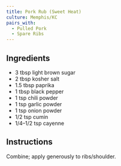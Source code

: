 ```yaml
---
title: Pork Rub (Sweet Heat)
culture: Memphis/KC
pairs_with:
  - Pulled Pork
  - Spare Ribs
---
```


## Ingredients
- 3 tbsp light brown sugar
- 2 tbsp kosher salt
- 1.5 tbsp paprika
- 1 tbsp black pepper
- 1 tsp chili powder
- 1 tsp garlic powder
- 1 tsp onion powder
- 1/2 tsp cumin
- 1/4–1/2 tsp cayenne

## Instructions
Combine; apply generously to ribs/shoulder.
